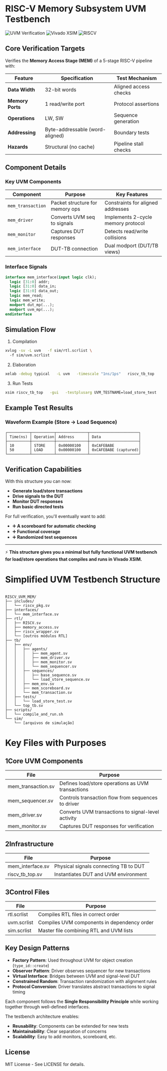 # RISC-V Memory Subsystem UVM Testbench

![UVM Verification](https://img.shields.io/badge/UVS-1.2-blue) 
![Vivado XSIM](https://img.shields.io/badge/Vivado-2024.1-purple)
![RISCV](https://img.shields.io/badge/RISC--V-32bit-green)

## Core Verification Targets

Verifies the **Memory Access Stage (MEM)** of a 5-stage RISC-V pipeline with:

| Feature               | Specification                          | Test Mechanism          |
|-----------------------|---------------------------------------|-------------------------|
| **Data Width**        | 32-bit words                          | Aligned access checks   |
| **Memory Ports**      | 1 read/write port                     | Protocol assertions     |
| **Operations**        | LW, SW                                | Sequence generation     |
| **Addressing**        | Byte-addressable (word-aligned)       | Boundary tests          |
| **Hazards**           | Structural (no cache)                 | Pipeline stall checks   |

## Component Details

### Key UVM Components
| Component            | Purpose                                | Key Features                         |
|----------------------|----------------------------------------|--------------------------------------|
| `mem_transaction`    | Packet structure for memory ops        | Constraints for aligned addresses    |
| `mem_driver`         | Converts UVM seq to signals            | Implements 2-cycle memory protocol   |
| `mem_monitor`        | Captures DUT responses                 | Detects read/write collisions        |
| `mem_interface`      | DUT-TB connection                     | Dual modport (DUT/TB views)          |

### Interface Signals
```systemverilog
interface mem_interface(input logic clk);
  logic [31:0] addr;      
  logic [31:0] data_in;   
  logic [31:0] data_out;  
  logic mem_read;         
  logic mem_write;        
  modport dut_mp(...);    
  modport uvm_mp(...);    
endinterface
```

## Simulation Flow
1. Compilation
```bash
xvlog -sv -L uvm   -f sim/rtl.scrlist \    
  -f sim/uvm.scrlist      
```
2. Elaboration
```bash
xelab -debug typical   -L uvm   -timescale "1ns/1ps"   riscv_tb_top
```
3. Run Tests
```bash
xsim riscv_tb_top   -gui   -testplusarg UVM_TESTNAME=load_store_test
```

## Example Test Results

### Waveform Example (Store → Load Sequence)
```
┌──────────┬──────────┬──────────────┬──────────────────────┐
│ Time(ns) │ Operation│ Address      │ Data                 │
├──────────┼──────────┼──────────────┼──────────────────────┤
│ 10       │ STORE    │ 0x00000100   │ 0xCAFEBABE           │
│ 50       │ LOAD     │ 0x00000100   │ 0xCAFEBABE (captured)│
└──────────┴──────────┴──────────────┴──────────────────────┘
```

## Verification Capabilities

With this structure you can now:

- **Generate load/store transactions**
- **Drive signals to the DUT**
- **Monitor DUT responses**
- **Run basic directed tests**

For full verification, you'll eventually want to add:

- ➕ **A scoreboard for automatic checking**
- ➕ **Functional coverage**
- ➕ **Randomized test sequences**

---

⚡ **This structure gives you a minimal but fully functional UVM testbench for load/store operations that compiles and runs in Vivado XSIM.**



# Simplified UVM Testbench Structure

```plaintext

RISCV_UVM_MEM/
├── includes/
│   └── riscv_pkg.sv
├── interfaces/
│   └── mem_interface.sv
├── rtl/
│   ├── RISCV.sv
│   ├── memory_access.sv
│   ├── riscv_wrapper.sv
│   └── [outros módulos RTL]
├── tb/
│   ├── env/
│   │   ├── agents/
│   │   │   ├── mem_agent.sv
│   │   │   ├── mem_driver.sv
│   │   │   ├── mem_monitor.sv
│   │   │   └── mem_sequencer.sv
│   │   ├── sequences/
│   │   │   ├── base_sequence.sv
│   │   │   └── load_store_sequence.sv
│   │   ├── mem_env.sv
│   │   ├── mem_scoreboard.sv
│   │   └── mem_transaction.sv
│   ├── tests/
│   │   └── load_store_test.sv
│   └── top_tb.sv
├── scripts/
│   └── compile_and_run.sh
└── sim/
    └── [arquivos de simulação]

```

# Key Files with Purposes

## 1️Core UVM Components

| File               | Purpose                                      |
|--------------------|----------------------------------------------|
| mem_transaction.sv | Defines load/store operations as UVM transactions |
| mem_sequencer.sv   | Controls transaction flow from sequences to driver |
| mem_driver.sv      | Converts UVM transactions to signal-level activity |
| mem_monitor.sv     | Captures DUT responses for verification |

## 2️Infrastructure

| File              | Purpose                                 |
|-------------------|-----------------------------------------|
| mem_interface.sv  | Physical signals connecting TB to DUT    |
| riscv_tb_top.sv   | Instantiates DUT and UVM environment     |

## 3️Control Files

| File         | Purpose                                          |
|--------------|--------------------------------------------------|
| rtl.scrlist  | Compiles RTL files in correct order              |
| uvm.scrlist  | Compiles UVM components in dependency order      |
| sim.scrlist  | Master file combining RTL and UVM lists          |


## Key Design Patterns

- **Factory Pattern**: Used throughout UVM for object creation (`type_id::create`)
- **Observer Pattern**: Driver observes sequencer for new transactions
- **Virtual Interface**: Bridges between UVM and signal-level DUT
- **Constrained Random**: Transaction randomization with alignment rules
- **Protocol Conversion**: Driver translates abstract transactions to signal timing

Each component follows the **Single Responsibility Principle** while working together through well-defined interfaces.

The testbench architecture enables:

- **Reusability**: Components can be extended for new tests
- **Maintainability**: Clear separation of concerns
- **Scalability**: Easy to add monitors, scoreboard, etc.


## License

MIT License - See LICENSE for details.
